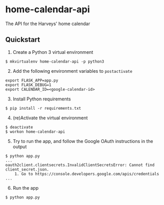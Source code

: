 # home-calendar-api
The API for the Harveys' home calendar

## Quickstart
 1. Create a Python 3 virtual environment
```
$ mkvirtualenv home-calendar-api -p python3
```
 2. Add the following environment variables to `postactivate`
```
export FLASK_APP=app.py
export FLASK_DEBUG=1
export CALENDAR_ID=<google-calendar-id>
```
 3. Install Python requirements
```
$ pip install -r requirements.txt
```
 4. (re)Activate the virtual environment
```
$ deactivate
$ workon home-calendar-api
```
 5. Try to run the app, and follow the Google OAuth instructions in the output
```
$ python app.py
...
oauth2client.clientsecrets.InvalidClientSecretsError: Cannot find client_secret.json.
	1. Go to https://console.developers.google.com/apis/credentials
...
```
6. Run the app
```
$ python app.py
```